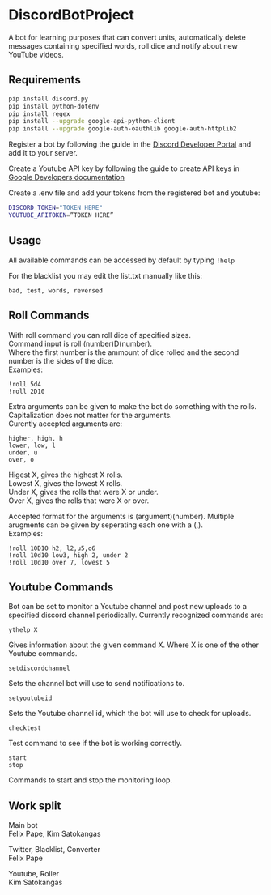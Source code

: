 # DiscordBotProject
A bot for learning purposes that can convert units, automatically delete messages containing specified words, roll dice and notify about new YouTube videos.

## Requirements
```bash
pip install discord.py
pip install python-dotenv
pip install regex
pip install --upgrade google-api-python-client
pip install --upgrade google-auth-oauthlib google-auth-httplib2
```

Register a bot by following the guide in the [Discord Developer Portal](https://discord.com/developers/docs/getting-started) and add it to your server.

Create a Youtube API key by following the guide to create API keys in [Google Developers documentation](https://developers.google.com/youtube/registering_an_application)

Create a .env file and add your tokens from the registered bot and youtube:
```bash
DISCORD_TOKEN="TOKEN HERE"
YOUTUBE_APITOKEN=”TOKEN HERE”
```

## Usage
All available commands can be accessed by default by typing `!help`

For the blacklist you may edit the list.txt manually like this:

```
bad, test, words, reversed
```

## Roll Commands

With roll command you can roll dice of specified sizes.<br />
Command input is roll (number)D(number).<br /> 
Where the first number is the ammount of dice rolled and the second number is the sides of the dice.<br />
Examples:
```
!roll 5d4
!roll 2D10
```

Extra arguments can be given to make the bot do something with the rolls.<br />
Capitalization does not matter for the arguments.<br />
Curently accepted arguments are:
```
higher, high, h
lower, low, l
under, u
over, o
```
Higest X, gives the highest X rolls.<br />
Lowest X, gives the lowest X rolls.<br />
Under X, gives the rolls that were X or under.<br />
Over X, gives the rolls that were X or over.<br />

Accepted format for the arguments is (argument)(number). Multiple arugments can be given by seperating each one with a (,).<br />
Examples:

```
!roll 10D10 h2, l2,u5,o6
!roll 10d10 low3, high 2, under 2
!roll 10d10 over 7, lowest 5
```
## Youtube Commands

Bot can be set to monitor a Youtube channel and post new uploads to a specified discord channel periodically.<be />
Currently recognized commands are:

```
ythelp X
```
Gives information about the given command X. Where X is one of the other Youtube commands.

```
setdiscordchannel
```
Sets the channel bot will use to send notifications to.
```
setyoutubeid
```
Sets the Youtube channel id, which the bot will use to check for uploads.
```
checktest
```
Test command to see if the bot is working correctly.

```
start
stop
```
Commands to start and stop the monitoring loop.

## Work split

Main bot<br />
Felix Pape, Kim Satokangas

Twitter, Blacklist, Converter<br />	
Felix Pape

Youtube, Roller<br />
Kim Satokangas
